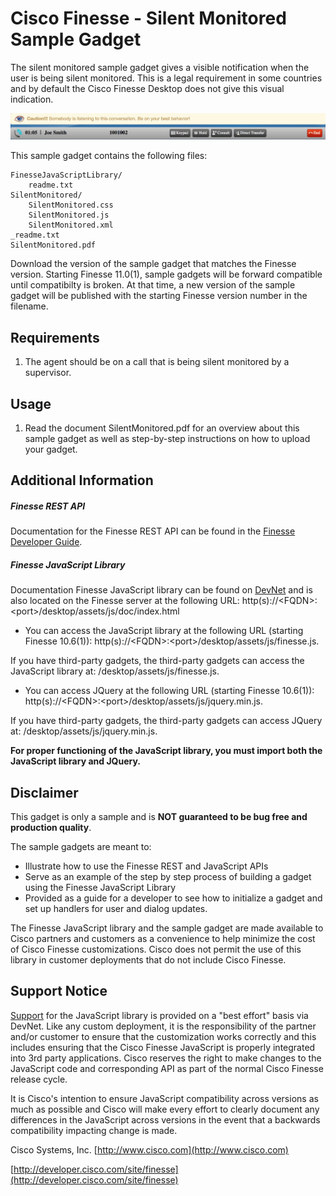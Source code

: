 # Cisco Finesse - Silent Monitored Sample Gadget
The silent monitored sample gadget gives a visible notification when the user is being silent monitored. This is a legal requirement in some countries and by default the Cisco Finesse Desktop does not give this visual indication.

![Sample Gadget Screenshot](Screenshot.png)

This sample gadget contains the following files:

	FinesseJavaScriptLibrary/
		readme.txt
	SilentMonitored/
		SilentMonitored.css
		SilentMonitored.js
		SilentMonitored.xml
	_readme.txt
	SilentMonitored.pdf

Download the version of the sample gadget that matches the Finesse version. Starting Finesse 11.0(1), sample gadgets will be forward compatible until compatibilty is broken. At that time, a new version of the sample gadget will be published with the starting Finesse version number in the filename.

## Requirements
1. The agent should be on a call that is being silent monitored by a supervisor.

## Usage
1. Read the document SilentMonitored.pdf for an overview about this sample gadget as well as step-by-step instructions on how to upload your gadget.

## Additional Information
##### Finesse REST API
Documentation for the Finesse REST API can be found in the [Finesse Developer Guide](https://developer.cisco.com/site/finesse/docs/#rest-api-dev-guide).

##### Finesse JavaScript Library
Documentation Finesse JavaScript library can be found on [DevNet](https://developer.cisco.com/site/finesse/docs/#javascript-library) and is also located on the Finesse server at the following URL: http(s)://&lt;FQDN&gt;:&lt;port&gt;/desktop/assets/js/doc/index.html

- You can access the JavaScript library at the following URL (starting Finesse 10.6(1)): http(s)://&lt;FQDN&gt;:&lt;port&gt;/desktop/assets/js/finesse.js.

 If you have third-party gadgets, the third-party gadgets can access the JavaScript library at: /desktop/assets/js/finesse.js.

- You can access JQuery at the following URL (starting Finesse 10.6(1)): http(s)://&lt;FQDN&gt;:&lt;port&gt;/desktop/assets/js/jquery.min.js.

 If you have third-party gadgets, the third-party gadgets can access JQuery at: /desktop/assets/js/jquery.min.js.

**For proper functioning of the JavaScript library, you must import both the JavaScript library and JQuery.**

## Disclaimer
This gadget is only a sample and is **NOT guaranteed to be bug free and production quality**.

The sample gadgets are meant to:
- Illustrate how to use the Finesse REST and JavaScript APIs
- Serve as an example of the step by step process of building a gadget using the Finesse JavaScript Library
- Provided as a guide for a developer to see how to initialize a gadget and set up handlers for user and dialog updates.

The Finesse JavaScript library and the sample gadget are made available to Cisco partners and customers as a convenience to help minimize the cost of Cisco Finesse customizations. Cisco does not permit the use of this library in customer deployments that do not include Cisco Finesse.

## Support Notice
[Support](http://developer.cisco.com/site/devnet/support) for the JavaScript library is provided on a "best effort" basis via DevNet. Like any custom deployment, it is the responsibility of the partner and/or customer to ensure that the customization works correctly and this includes ensuring that the Cisco Finesse JavaScript is properly integrated into 3rd party applications. Cisco reserves the right to make changes to the JavaScript code and corresponding API as part of the normal Cisco Finesse release cycle.

It is Cisco's intention to ensure JavaScript compatibility across versions as much as possible and Cisco will make every effort to clearly document any differences in the JavaScript across versions in the event that a backwards compatibility impacting change is made.

Cisco Systems, Inc.
[http://www.cisco.com](http://www.cisco.com)

[http://developer.cisco.com/site/finesse](http://developer.cisco.com/site/finesse)